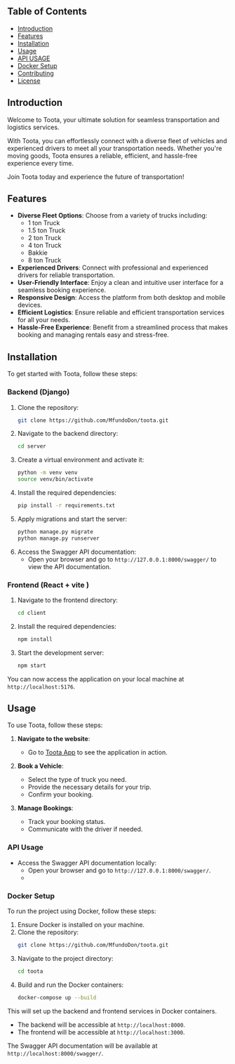 ## Table of Contents
- [Introduction](#introduction)
- [Features](#features)
- [Installation](#installation)
- [Usage](#usage)
- [API USAGE](#apiusage)
- [Docker Setup](#dockersetup)
- [Contributing](#contributing)
- [License](#license)

## Introduction
Welcome to Toota, your ultimate solution for seamless transportation and logistics services.

With Toota, you can effortlessly connect with a diverse fleet of vehicles and experienced drivers to meet all your transportation needs. Whether you're moving goods, Toota ensures a reliable, efficient, and hassle-free experience every time.

Join Toota today and experience the future of transportation!

## Features
- **Diverse Fleet Options**: Choose from a variety of trucks including:
  - 1 ton Truck
  - 1.5 ton Truck
  - 2 ton Truck
  - 4 ton Truck
  - Bakkie
  - 8 ton Truck
- **Experienced Drivers**: Connect with professional and experienced drivers for reliable transportation.
- **User-Friendly Interface**: Enjoy a clean and intuitive user interface for a seamless booking experience.
- **Responsive Design**: Access the platform from both desktop and mobile devices.
- **Efficient Logistics**: Ensure reliable and efficient transportation services for all your needs.
- **Hassle-Free Experience**: Benefit from a streamlined process that makes booking and managing rentals easy and stress-free.

## Installation
To get started with Toota, follow these steps:

### Backend (Django)
1. Clone the repository:
    ```bash
    git clone https://github.com/MfundoDon/toota.git
    ```
2. Navigate to the backend directory:
    ```bash
    cd server 
    ```
3. Create a virtual environment and activate it:
    ```bash
    python -m venv venv
    source venv/bin/activate
    ```
4. Install the required dependencies:
    ```bash
    pip install -r requirements.txt
    ```
5. Apply migrations and start the server:
    ```bash
    python manage.py migrate
    python manage.py runserver
    ```
6. Access the Swagger API documentation:
    - Open your browser and go to `http://127.0.0.1:8000/swagger/` to view the API documentation.

### Frontend (React + vite )
1. Navigate to the frontend directory:
    ```bash
    cd client
    ```
2. Install the required dependencies:
    ```bash
    npm install
    ```
3. Start the development server:
    ```bash
    npm start
    ```

You can now access the application on your local machine at `http://localhost:5176`.
## Usage
To use Toota, follow these steps:

1. **Navigate to the website**:
   - Go to [Toota App](https://www.tootapp.co.za/) to see the application in action.

2. **Book a Vehicle**:
   - Select the type of truck you need.
   - Provide the necessary details for your trip.
   - Confirm your booking.

3. **Manage Bookings**:
   - Track your booking status.
   - Communicate with the driver if needed.
### API Usage
- Access the Swagger API documentation locally:
  - Open your browser and go to `http://127.0.0.1:8000/swagger/`.
  - 
### Docker Setup
To run the project using Docker, follow these steps:

1. Ensure Docker is installed on your machine.
2. Clone the repository:
    ```bash
    git clone https://github.com/MfundoDon/toota.git
    ```
3. Navigate to the project directory:
    ```bash
    cd toota
    ```
4. Build and run the Docker containers:
    ```bash
    docker-compose up --build
    ```

This will set up the backend and frontend services in Docker containers.

- The backend will be accessible at `http://localhost:8000`.
- The frontend will be accessible at `http://localhost:3000`.

The Swagger API documentation will be available at `http://localhost:8000/swagger/`.


